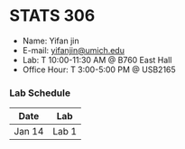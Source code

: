 # STATS 306
* Name: Yifan jin
* E-mail: yifanjin@umich.edu
* Lab: T 10:00-11:30 AM @ B760 East Hall
* Office Hour: T 3:00-5:00 PM @ USB2165

### Lab Schedule
Date | Lab
------------ | -------------
Jan 14 | Lab 1
